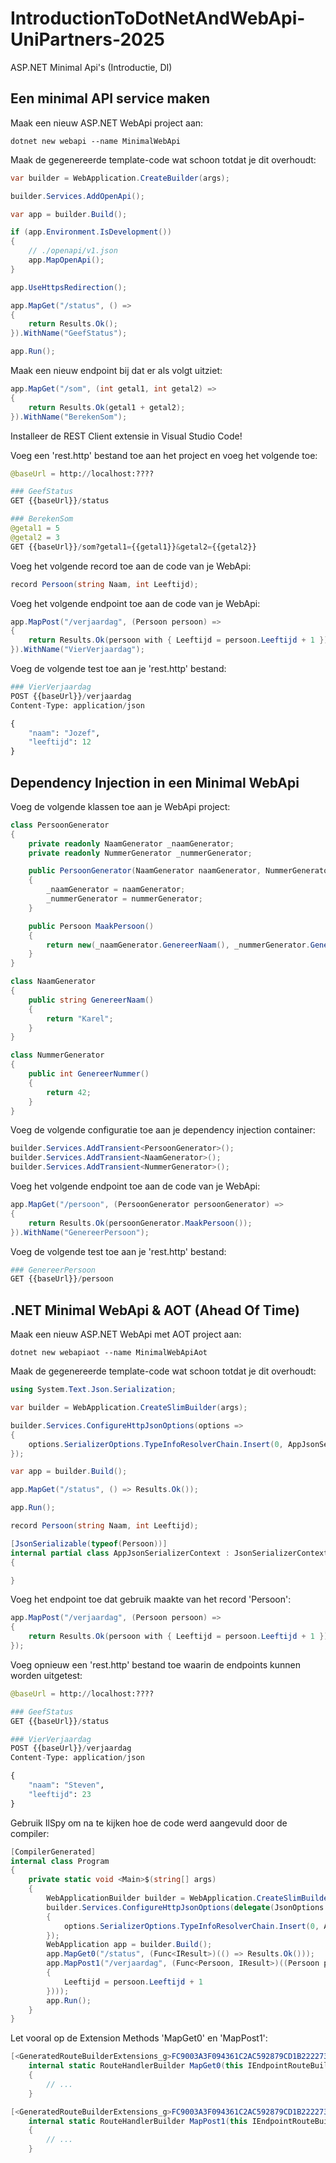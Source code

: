 # IntroductionToDotNetAndWebApi-UniPartners-2025
ASP.NET Minimal Api's (Introductie, DI)

## Een minimal API service maken

Maak een nieuw ASP.NET WebApi project aan:

```
dotnet new webapi --name MinimalWebApi
```

Maak de gegenereerde template-code wat schoon totdat je dit overhoudt:

```csharp
var builder = WebApplication.CreateBuilder(args);

builder.Services.AddOpenApi();

var app = builder.Build();

if (app.Environment.IsDevelopment())
{
    // ./openapi/v1.json
    app.MapOpenApi();
}

app.UseHttpsRedirection();

app.MapGet("/status", () =>
{
    return Results.Ok();
}).WithName("GeefStatus");

app.Run();
```

Maak een nieuw endpoint bij dat er als volgt uitziet:

```csharp
app.MapGet("/som", (int getal1, int getal2) =>
{
    return Results.Ok(getal1 + getal2);
}).WithName("BerekenSom");
```

Installeer de REST Client extensie in Visual Studio Code!

Voeg een 'rest.http' bestand toe aan het project en voeg het volgende toe:

```py
@baseUrl = http://localhost:????

### GeefStatus
GET {{baseUrl}}/status

### BerekenSom
@getal1 = 5
@getal2 = 3
GET {{baseUrl}}/som?getal1={{getal1}}&getal2={{getal2}}
```

Voeg het volgende record toe aan de code van je WebApi:

```csharp
record Persoon(string Naam, int Leeftijd);
```

Voeg het volgende endpoint toe aan de code van je WebApi:

```csharp
app.MapPost("/verjaardag", (Persoon persoon) =>
{
    return Results.Ok(persoon with { Leeftijd = persoon.Leeftijd + 1 });
}).WithName("VierVerjaardag");
```

Voeg de volgende test toe aan je 'rest.http' bestand:

```py
### VierVerjaardag
POST {{baseUrl}}/verjaardag
Content-Type: application/json

{
    "naam": "Jozef",
    "leeftijd": 12
}
```

## Dependency Injection in een Minimal WebApi

Voeg de volgende klassen toe aan je WebApi project:

```csharp
class PersoonGenerator
{
    private readonly NaamGenerator _naamGenerator;
    private readonly NummerGenerator _nummerGenerator;

    public PersoonGenerator(NaamGenerator naamGenerator, NummerGenerator nummerGenerator)
    {
        _naamGenerator = naamGenerator;
        _nummerGenerator = nummerGenerator;
    }

    public Persoon MaakPersoon()
    {
        return new(_naamGenerator.GenereerNaam(), _nummerGenerator.GenereerNummer());
    }
}

class NaamGenerator
{
    public string GenereerNaam()
    {
        return "Karel";
    }
}

class NummerGenerator
{
    public int GenereerNummer()
    {
        return 42;
    }
}
```

Voeg de volgende configuratie toe aan je dependency injection container:

```csharp
builder.Services.AddTransient<PersoonGenerator>();
builder.Services.AddTransient<NaamGenerator>();
builder.Services.AddTransient<NummerGenerator>();
```

Voeg het volgende endpoint toe aan de code van je WebApi:

```csharp
app.MapGet("/persoon", (PersoonGenerator persoonGenerator) =>
{
    return Results.Ok(persoonGenerator.MaakPersoon());
}).WithName("GenereerPersoon");
```

Voeg de volgende test toe aan je 'rest.http' bestand:

```py
### GenereerPersoon
GET {{baseUrl}}/persoon
```

## .NET Minimal WebApi & AOT (Ahead Of Time)

Maak een nieuw ASP.NET WebApi met AOT project aan:

```
dotnet new webapiaot --name MinimalWebApiAot
```

Maak de gegenereerde template-code wat schoon totdat je dit overhoudt:

```csharp
using System.Text.Json.Serialization;

var builder = WebApplication.CreateSlimBuilder(args);

builder.Services.ConfigureHttpJsonOptions(options =>
{
    options.SerializerOptions.TypeInfoResolverChain.Insert(0, AppJsonSerializerContext.Default);
});

var app = builder.Build();

app.MapGet("/status", () => Results.Ok());

app.Run();

record Persoon(string Naam, int Leeftijd);

[JsonSerializable(typeof(Persoon))]
internal partial class AppJsonSerializerContext : JsonSerializerContext
{

}
```

Voeg het endpoint toe dat gebruik maakte van het record 'Persoon':

```csharp
app.MapPost("/verjaardag", (Persoon persoon) =>
{
    return Results.Ok(persoon with { Leeftijd = persoon.Leeftijd + 1 });
});
```

Voeg opnieuw een 'rest.http' bestand toe waarin de endpoints kunnen worden uitgetest:

```py
@baseUrl = http://localhost:????

### GeefStatus
GET {{baseUrl}}/status

### VierVerjaardag
POST {{baseUrl}}/verjaardag
Content-Type: application/json

{
    "naam": "Steven",
    "leeftijd": 23
}
```

Gebruik IlSpy om na te kijken hoe de code werd aangevuld door de compiler:

```csharp
[CompilerGenerated]
internal class Program
{
	private static void <Main>$(string[] args)
	{
		WebApplicationBuilder builder = WebApplication.CreateSlimBuilder(args);
		builder.Services.ConfigureHttpJsonOptions(delegate(JsonOptions options)
		{
			options.SerializerOptions.TypeInfoResolverChain.Insert(0, AppJsonSerializerContext.Default);
		});
		WebApplication app = builder.Build();
		app.MapGet0("/status", (Func<IResult>)(() => Results.Ok()));
		app.MapPost1("/verjaardag", (Func<Persoon, IResult>)((Persoon persoon) => Results.Ok(persoon with
		{
			Leeftijd = persoon.Leeftijd + 1
		})));
		app.Run();
	}
}
```

Let vooral op de Extension Methods 'MapGet0' en 'MapPost1':

```csharp
[<GeneratedRouteBuilderExtensions_g>FC9003A3F094361C2AC592879CD1B222273B8094C47A0322BED2CADAEF34C5A36__InterceptsLocation(1, "xcgE8GdgBU56sU8ZK4J1XyYBAABQcm9ncmFtLmNz")]
	internal static RouteHandlerBuilder MapGet0(this IEndpointRouteBuilder endpoints, [StringSyntax("Route")] string pattern, Delegate handler)
    {
        // ...
    }

[<GeneratedRouteBuilderExtensions_g>FC9003A3F094361C2AC592879CD1B222273B8094C47A0322BED2CADAEF34C5A36__InterceptsLocation(1, "xcgE8GdgBU56sU8ZK4J1X1QBAABQcm9ncmFtLmNz")]
	internal static RouteHandlerBuilder MapPost1(this IEndpointRouteBuilder endpoints, [StringSyntax("Route")] string pattern, Delegate handler)
    {
        // ...
    }
```